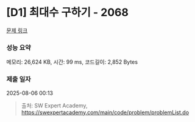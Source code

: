 # [D1] 최대수 구하기 - 2068 

[문제 링크](https://swexpertacademy.com/main/code/problem/problemDetail.do?contestProbId=AV5QQhbqA4QDFAUq) 

### 성능 요약

메모리: 26,624 KB, 시간: 99 ms, 코드길이: 2,852 Bytes

### 제출 일자

2025-08-06 00:13



> 출처: SW Expert Academy, https://swexpertacademy.com/main/code/problem/problemList.do